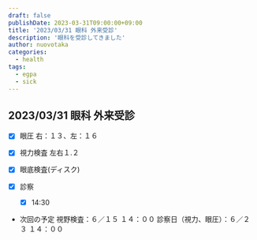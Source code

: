 ```yaml
---
draft: false
publishDate: 2023-03-31T09:00:00+09:00
title: '2023/03/31 眼科 外来受診'
description: '眼科を受診してきました'
author: nuovotaka
categories:
  - health
tags:
  - egpa
  - sick
---
```


## 2023/03/31 眼科 外来受診

- [x] 眼圧
      右：１３、左：１６
- [x] 視力検査
      左右１.２
- [x] 眼底検査(ディスク)
- [x] 診察

  - [x] 14:30

- 次回の予定
  視野検査：６／１５ １４：００
  診察日（視力、眼圧）：６／２３ １４：００
